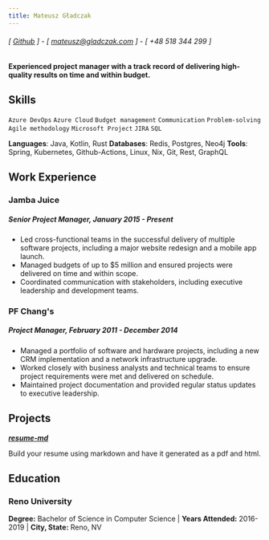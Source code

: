 ```yaml
---
title: Mateusz Gładczak
---
```

###### [ [Github](https://www.github.com/mgladczak) ] - [ mateusz@gladczak.com ] - [ +48 518 344 299 ]
#### Experienced project manager with a track record of delivering high-quality results on time and within budget.

## Skills
```Azure DevOps```
```Azure Cloud```
```Budget management```
```Communication```
```Problem-solving```
```Agile methodology```
```Microsoft Project```
```JIRA```
```SQL```

**Languages**: Java, Kotlin, Rust
**Databases**: Redis, Postgres, Neo4j
**Tools**: Spring, Kubernetes, Github-Actions, Linux, Nix, Git, Rest, GraphQL

## Work Experience
### Jamba Juice
##### Senior Project Manager, January 2015 - Present
- Led cross-functional teams in the successful delivery of multiple software projects, including a major website redesign and a mobile app launch.
- Managed budgets of up to $5 million and ensured projects were delivered on time and within scope.
- Coordinated communication with stakeholders, including executive leadership and development teams.

### PF Chang's
##### Project Manager, February 2011 - December 2014
- Managed a portfolio of software and hardware projects, including a new CRM implementation and a network infrastructure upgrade.
- Worked closely with business analysts and technical teams to ensure project requirements were met and delivered on schedule.
- Maintained project documentation and provided regular status updates to executive leadership.


## Projects
**[*resume-md*](http://www.github.com/siph/resume-md)**

Build your resume using markdown and have it generated as a pdf and html.

## Education

### Reno University
**Degree:** Bachelor of Science in Computer Science | **Years Attended:** 2016-2019 | **City, State:** Reno, NV
